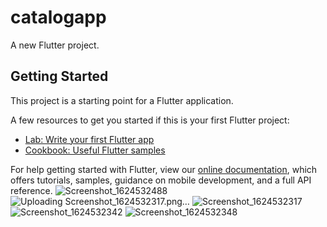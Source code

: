 # catalogapp

A new Flutter project.

## Getting Started

This project is a starting point for a Flutter application.

A few resources to get you started if this is your first Flutter project:

- [Lab: Write your first Flutter app](https://flutter.dev/docs/get-started/codelab)
- [Cookbook: Useful Flutter samples](https://flutter.dev/docs/cookbook)

For help getting started with Flutter, view our
[online documentation](https://flutter.dev/docs), which offers tutorials,
samples, guidance on mobile development, and a full API reference.
![Screenshot_1624532488](https://user-images.githubusercontent.com/56685225/123253893-9f5d9900-d50b-11eb-94cb-4b9b292dfc84.png)
![Uploading Screenshot_1624532317.png…]()
![Screenshot_1624532317](https://user-images.githubusercontent.com/56685225/123253954-aedce200-d50b-11eb-90a5-97c54b00f603.png)
![Screenshot_1624532342](https://user-images.githubusercontent.com/56685225/123254037-c7e59300-d50b-11eb-9d62-3339c20120c7.png)
![Screenshot_1624532348](https://user-images.githubusercontent.com/56685225/123254081-d6cc4580-d50b-11eb-8491-26c963f906d7.png)


